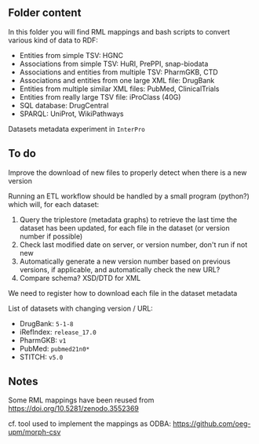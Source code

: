 ## Folder content

In this folder you will find RML mappings and bash scripts to convert various kind of data to RDF:

* Entities from simple TSV: HGNC
* Associations from simple TSV: HuRI, PrePPI, snap-biodata
* Associations and entities from multiple TSV: PharmGKB, CTD
* Associations and entities from one large XML file: DrugBank
* Entities from multiple similar XML files: PubMed, ClinicalTrials 
* Entities from really large TSV file: iProClass (40G)
* SQL database: DrugCentral
* SPARQL: UniProt, WikiPathways

Datasets metadata experiment in `InterPro`

## To do

Improve the download of new files to properly detect when there is a new version

Running an ETL workflow should be handled by a small program (python?) which will, for each dataset:

1. Query the triplestore (metadata graphs) to retrieve the last time the dataset has been updated, for each file in the dataset (or version number if possible)
2. Check last modified date on server, or version number, don't run if not new
3. Automatically generate a new version number based on previous versions, if applicable, and automatically check the new URL?
4. Compare schema? XSD/DTD for XML

We need to register how to download each file in the dataset metadata

List of datasets with changing version / URL:

* DrugBank: `5-1-8`
* iRefIndex: `release_17.0`
* PharmGKB: `v1`
* PubMed: `pubmed21n0*`
* STITCH: `v5.0`

## Notes

Some RML mappings have been reused from https://doi.org/10.5281/zenodo.3552369

cf. tool used to implement the mappings as ODBA: https://github.com/oeg-upm/morph-csv

